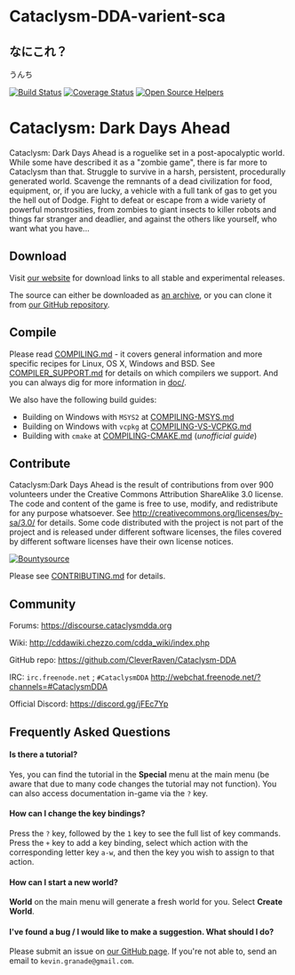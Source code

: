 # Cataclysm-DDA-varient-sca

## なにこれ？

うんち

[![Build Status](https://travis-ci.org/CleverRaven/Cataclysm-DDA.svg?branch=master)](https://travis-ci.org/CleverRaven/Cataclysm-DDA)
[![Coverage Status](https://coveralls.io/repos/github/CleverRaven/Cataclysm-DDA/badge.svg?branch=master)](https://coveralls.io/github/CleverRaven/Cataclysm-DDA?branch=master)
[![Open Source Helpers](https://www.codetriage.com/cleverraven/cataclysm-dda/badges/users.svg)](https://www.codetriage.com/cleverraven/cataclysm-dda)

# Cataclysm: Dark Days Ahead

Cataclysm: Dark Days Ahead is a roguelike set in a post-apocalyptic world. While some have described it as a "zombie game", there is far more to Cataclysm than that. Struggle to survive in a harsh, persistent, procedurally generated world. Scavenge the remnants of a dead civilization for food, equipment, or, if you are lucky, a vehicle with a full tank of gas to get you the hell out of Dodge. Fight to defeat or escape from a wide variety of powerful monstrosities, from zombies to giant insects to killer robots and things far stranger and deadlier, and against the others like yourself, who want what you have...


## Download

Visit [our website](http://cataclysmdda.org) for download links to all stable and experimental releases.

The source can either be downloaded as [an archive](https://github.com/CleverRaven/Cataclysm-DDA/archive/master.zip), or you can clone it from [our GitHub repository](https://github.com/CleverRaven/Cataclysm-DDA/).


## Compile

Please read [COMPILING.md](doc/COMPILING/COMPILING.md) - it covers general information and more specific recipes for Linux, OS X, Windows and BSD. See [COMPILER_SUPPORT.md](doc/COMPILING/COMPILER_SUPPORT.md) for details on which compilers we support. And you can always dig for more information in [doc/](https://github.com/CleverRaven/Cataclysm-DDA/tree/master/doc).

We also have the following build guides:
* Building on Windows with `MSYS2` at [COMPILING-MSYS.md](doc/COMPILING/COMPILING-MSYS.md)
* Building on Windows with `vcpkg` at [COMPILING-VS-VCPKG.md](doc/COMPILING/COMPILING-VS-VCPKG.md)
* Building with `cmake` at [COMPILING-CMAKE.md](doc/COMPILING/COMPILING-CMAKE.md)  (*unofficial guide*)

## Contribute

Cataclysm:Dark Days Ahead is the result of contributions from over 900 volunteers under the Creative Commons Attribution ShareAlike 3.0 license. The code and content of the game is free to use, modify, and redistribute for any purpose whatsoever. See http://creativecommons.org/licenses/by-sa/3.0/ for details.
Some code distributed with the project is not part of the project and is released under different software licenses, the files covered by different software licenses have their own license notices.

[![Bountysource](https://www.bountysource.com/badge/tracker?tracker_id=146201)](https://www.bountysource.com/trackers/146201-clever-raven-cataclysm-dda?utm_source=146201&utm_medium=shield&utm_campaign=TRACKER_BADGE)

Please see [CONTRIBUTING.md](https://github.com/CleverRaven/Cataclysm-DDA/blob/master/.github/CONTRIBUTING.md) for details.

## Community

Forums:
https://discourse.cataclysmdda.org

Wiki:
http://cddawiki.chezzo.com/cdda_wiki/index.php

GitHub repo:
https://github.com/CleverRaven/Cataclysm-DDA

IRC:
`irc.freenode.net` ; `#CataclysmDDA`
http://webchat.freenode.net/?channels=#CataclysmDDA

Official Discord:
https://discord.gg/jFEc7Yp

## Frequently Asked Questions

#### Is there a tutorial?

Yes, you can find the tutorial in the **Special** menu at the main menu (be aware that due to many code changes the tutorial may not function). You can also access documentation in-game via the `?` key.

#### How can I change the key bindings?

Press the `?` key, followed by the `1` key to see the full list of key commands. Press the `+` key to add a key binding, select which action with the corresponding letter key `a-w`, and then the key you wish to assign to that action.

#### How can I start a new world?

**World** on the main menu will generate a fresh world for you. Select **Create World**.

#### I've found a bug / I would like to make a suggestion. What should I do?

Please submit an issue on [our GitHub page](https://github.com/CleverRaven/Cataclysm-DDA/issues/). If you're not able to, send an email to `kevin.granade@gmail.com`.
